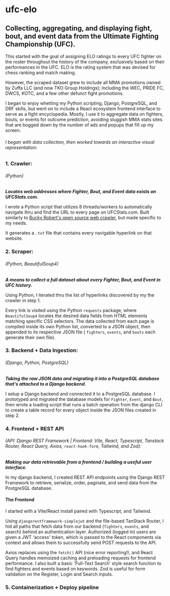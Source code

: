 # ufc-elo
## Collecting, aggregating, and displaying fight, bout, and event data from the Ultimate Fighting Championship (UFC).

This started with the goal of assigning ELO ratings to every UFC fighter on the roster throughout the history of the company, exclusively based on their performances in the UFC. ELO is the rating system that was devised for chess ranking and match making. 

However, the scraped dataset grew to include all MMA promotions owned by Zuffa LLC (and now TKO Group Holdings); including the WEC, PRIDE FC, DWCS, KOTC, and a few other defunct fight promotions. 

I began to enjoy whetting my Python scripting, Django, PostgreSQL, and DRF skills, but went on to include a React ecosystem frontend interface to serve as a fight encyclopedia. Mostly, I use it to aggregate data on fighters, bouts, or events for outcome prediction, avoiding sluggish MMA stats sites that are bogged down by the number of ads and popups that fill up my screen.


###### I began with data collection, then worked towards an interactive visual representation:

### 1. Crawler: 
###### (Python)
_**Locates web addresses where Fighter, Bout, and Event data exists on UFCStats.com.**_ 

I wrote a Python script that utilizes 8 threads/workers to automatically navigate thru and find the URL to every page on UFCStats.com. Built similarly to [Bucky Robert's open source web crawler](https://github.com/buckyroberts/Spider), but made specific to my needs. 

It generates a `.txt` file that contains every navigable hyperlink on that website.


### 2. Scraper: 
###### (Python, BeautifulSoup4)
_**A means to collect a full dataset about every Fighter, Bout, and Event in UFC history.**_ 

Using Python, I iterated thru the list of hyperlinks discovered by my the crawler in step 1. 

Every link is visited using the Python `requests` package, where `BeautifulSoup4` locates the desired data fields from HTML elements matching specific CSS selectors. The data collected from each page is compiled inside its own Python list, converted to a JSON object, then appended to its respective JSON file ( `fighters`, `events`, and `bouts` each generate their own file).


### 3. Backend + Data Ingestion: 
###### (Django, Python, PostgreSQL)
_**Taking the raw JSON data and migrating it into a PostgreSQL database that's attached to a Django backend.**_

I setup a Django backend and connected it to a PostgreSQL database. I prototyped and migrated the database models for `Fighter`, `Event`, and `Bout`, then wrote a loading script that runs a batch operation from the django CLI to create a table record for every object inside the JSON files created in step 2.


### 4. Frontend + REST API 
###### (API: Django REST Framework | Frontend: Vite, React, Typescript, Tanstack Router, React Query, Axios, `react-hook-form`, Tailwind, and Zod):
_**Making our data retrievable from a frontend / building a useful user interface.**_

In my django backend, I created REST API endpoints using the Django REST Framework to retrieve, serialize, order, paginate, and send data from the PostgreSQL database.

#### The Frontend

I started with a Vite/React install paired with Typescript, and Tailwind.

Using `djangorestframework-simplejwt` and the file-based TanStack Router, I hid all paths that fetch data from our backend (`fighters`, `events`, and search) behind an authentication layer. Authorized (logged in) users are given a JWT 'access' token, which is passed to the React components via context and allows them to successfully send POST requests to the API.

Axios replaces using the `fetch()` API (nice error reporting!), and React Query handles memoized caching and preloading requests for frontend performance. I also built a basic 'Full-Text Search' style search function to find fighters and events based on keywords. Zod is useful for form validation on the Register, Login and Search inputs.

### 5. Containerization + Deploy pipeline
###### 